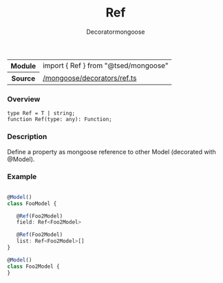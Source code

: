 
<header class="symbol-info-header"><h1 id="ref">Ref</h1><label class="symbol-info-type-label decorator">Decorator</label><label class="api-type-label mongoose" title="mongoose">mongoose</label></header>
<!-- summary -->
<section class="symbol-info"><table class="is-full-width"><tbody><tr><th>Module</th><td><div class="lang-typescript"><span class="token keyword">import</span> { Ref }&nbsp;<span class="token keyword">from</span>&nbsp;<span class="token string">"@tsed/mongoose"</span></div></td></tr><tr><th>Source</th><td><a href="https://github.com/Romakita/ts-express-decorators/blob/v4.13.8/src//mongoose/decorators/ref.ts#L0-L0">/mongoose/decorators/ref.ts</a></td></tr></tbody></table></section>
<!-- overview -->


### Overview


<pre><code class="typescript-lang ">type Ref<T> = T | <span class="token keyword">string</span><span class="token punctuation">;</span>
function <span class="token function">Ref</span><span class="token punctuation">(</span>type<span class="token punctuation">:</span> <span class="token keyword">any</span><span class="token punctuation">)</span><span class="token punctuation">:</span> Function<span class="token punctuation">;</span></code></pre>


<!-- Parameters -->

<!-- Description -->


### Description

Define a property as mongoose reference to other Model (decorated with @Model).

### Example

```typescript

@Model()
class FooModel {

   @Ref(Foo2Model)
   field: Ref<Foo2Model>

   @Ref(Foo2Model)
   list: Ref<Foo2Model>[]
}

@Model()
class Foo2Model {
}
```

<!-- Members -->

